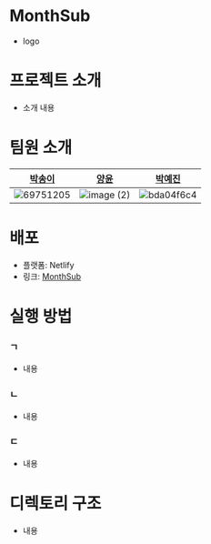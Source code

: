 # MonthSub

- logo

# 프로젝트 소개

- 소개 내용

# 팀원 소개

| [박송이](https://github.com/thddlmy) | [양윤](https://github.com/yyoooon) | [박예진](https://github.com/kokoke414) |
| ------------------------------------ | ---------------------------------- | -------------------------------------- |
| ![69751205](https://user-images.githubusercontent.com/88189402/146892679-4aaaf9b4-1412-4cb9-b49f-65b0d92e3d75.jpeg)| ![image (2)](https://user-images.githubusercontent.com/88189402/146892772-bd1a18a7-1ab1-4577-8a45-044cf090bf8f.png)|![bda04f6c4](https://user-images.githubusercontent.com/88189402/146893012-17507821-c407-4a5b-842e-f93792b3889a.png)


# 배포

- 플랫폼: Netlify
- 링크: [MonthSub](https://monthsub.netlify.app/)

# 실행 방법

### ㄱ

- 내용

### ㄴ

- 내용

### ㄷ

- 내용

# 디렉토리 구조

- 내용
